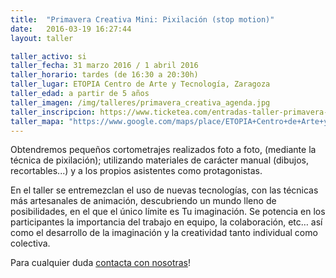 ```yaml
---
title:  "Primavera Creativa Mini: Pixilación (stop motion)"
date:   2016-03-19 16:27:44
layout: taller

taller_activo: si
taller_fecha: 31 marzo 2016 / 1 abril 2016
taller_horario: tardes (de 16:30 a 20:30h) 
taller_lugar: ETOPIA Centro de Arte y Tecnología, Zaragoza
taller_edad: a partir de 5 años
taller_imagen: /img/talleres/primavera_creativa_agenda.jpg
taller_inscripcion: https://www.ticketea.com/entradas-taller-primavera-creativa-mini-pixilacion-stop-motion-/
taller_mapa: "https://www.google.com/maps/place/ETOPIA+Centro+de+Arte+y+Tecnolog%C3%ADa/@41.6590242,-0.9090006,17z/data=!3m1!4b1!4m2!3m1!1s0x0000000000000000:0x12f8c30f1a51a61f"
---
```

Obtendremos pequeños cortometrajes realizados foto a foto, (mediante la técnica de pixilación); utilizando materiales de carácter manual (dibujos, recortables...) y a los propios asistentes como protagonistas.

En el taller se entremezclan el uso de nuevas tecnologías, con las técnicas más artesanales de animación, descubriendo un mundo lleno de posibilidades, en el que el único límite es Tu imaginación.
Se potencia en los participantes la importancia del trabajo en equipo, la colaboración, etc… así como el desarrollo de la imaginación y la creatividad tanto individual como colectiva.

Para cualquier duda [contacta con nosotras](#contac)!
